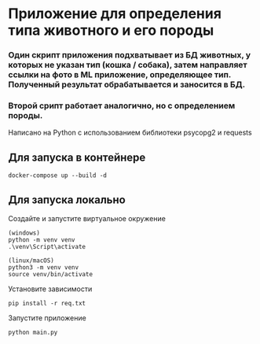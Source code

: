 # Приложение для определения типа животного и его породы

### Один скрипт приложения подхватывает из БД животных, у которых не указан тип (кошка / собака), затем направляет ссылки на фото в ML приложение, определяющее тип. Полученный результат обрабатывается и заносится в БД.

### Второй срипт работает аналогично, но с определением породы.

Написано на Python с использованием библиотеки psycopg2 и requests

## Для запуска в контейнере
```
docker-compose up --build -d
```

## Для запуска локально

Создайте и запустите виртуальное окружение
```
(windows)
python -m venv venv
.\venv\Script\activate

(linux/macOS)
python3 -m venv venv
source venv/bin/activate
```
Установите зависимости
```
pip install -r req.txt
```
Запустите приложение
```
python main.py
```
